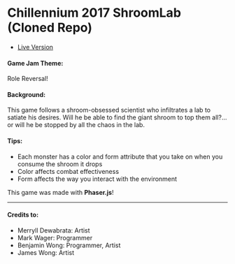 # Chillennium 2017 ShroomLab (Cloned Repo)
- [Live Version](shroomlab.herokuapp.com)

#### Game Jam Theme:
Role Reversal!

#### Background:
This game follows a shroom-obsessed scientist who infiltrates a lab to satiate his desires. Will he be able to find the giant shroom to top them all?... or will he be stopped by all the chaos in the lab.


#### Tips:
- Each monster has a color and form attribute that you take on when you consume the shroom it drops
- Color affects combat effectiveness
- Form affects the way you interact with the environment

This game was made with __Phaser.js__!

---
#### Credits to:

- Merryll Dewabrata: Artist
- Mark Wager: Programmer
- Benjamin Wong: Programmer, Artist
- James Wong: Artist
